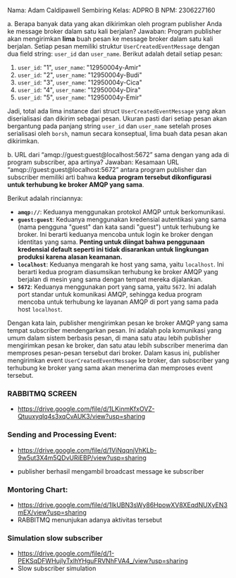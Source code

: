 Nama: Adam Caldipawell Sembiring Kelas: ADPRO B NPM: 2306227160

a. Berapa banyak data yang akan dikirimkan oleh program publisher Anda ke message broker dalam satu kali berjalan?
Jawaban:
Program publisher akan mengirimkan **lima** buah pesan ke message broker dalam satu kali berjalan. Setiap pesan memiliki struktur `UserCreatedEventMessage` dengan dua field string: `user_id` dan `user_name`. Berikut adalah detail setiap pesan:

1.  `user_id`: "1", `user_name`: "12950004y-Amir"
2.  `user_id`: "2", `user_name`: "12950004y-Budi"
3.  `user_id`: "3", `user_name`: "12950004y-Cica"
4.  `user_id`: "4", `user_name`: "12950004y-Dira"
5.  `user_id`: "5", `user_name`: "12950004y-Emir"

Jadi, total ada lima instance dari struct `UserCreatedEventMessage` yang akan diserialisasi dan dikirim sebagai pesan. Ukuran pasti dari setiap pesan akan bergantung pada panjang string `user_id` dan `user_name` setelah proses serialisasi oleh `borsh`, namun secara konseptual, lima buah data pesan akan dikirimkan.

b. URL dari “amqp://guest:guest@localhost:5672” sama dengan yang ada di program subscriber, apa artinya?
Jawaban:
Kesamaan URL “amqp://guest:guest@localhost:5672” antara program publisher dan subscriber memiliki arti bahwa **kedua program tersebut dikonfigurasi untuk terhubung ke broker AMQP yang sama**.

Berikut adalah rinciannya:

* **`amqp://`**: Keduanya menggunakan protokol AMQP untuk berkomunikasi.
* **`guest:guest`**: Keduanya menggunakan kredensial autentikasi yang sama (nama pengguna "guest" dan kata sandi "guest") untuk terhubung ke broker. Ini berarti keduanya mencoba untuk login ke broker dengan identitas yang sama. **Penting untuk diingat bahwa penggunaan kredensial default seperti ini tidak disarankan untuk lingkungan produksi karena alasan keamanan.**
* **`localhost`**: Keduanya mengarah ke host yang sama, yaitu `localhost`. Ini berarti kedua program diasumsikan terhubung ke broker AMQP yang berjalan di mesin yang sama dengan tempat mereka dijalankan.
* **`5672`**: Keduanya menggunakan port yang sama, yaitu `5672`. Ini adalah port standar untuk komunikasi AMQP, sehingga kedua program mencoba untuk terhubung ke layanan AMQP di port yang sama pada host `localhost`.

Dengan kata lain, publisher mengirimkan pesan ke broker AMQP yang sama tempat subscriber mendengarkan pesan. Ini adalah pola komunikasi yang umum dalam sistem berbasis pesan, di mana satu atau lebih publisher mengirimkan pesan ke broker, dan satu atau lebih subscriber menerima dan memproses pesan-pesan tersebut dari broker. Dalam kasus ini, publisher mengirimkan event `UserCreatedEventMessage` ke broker, dan subscriber yang terhubung ke broker yang sama akan menerima dan memproses event tersebut.

### RABBITMQ SCREEN
- https://drive.google.com/file/d/1LKinmKfxOVZ-Qtuuxyqlq4s3xqCvAUK3/view?usp=sharing

### Sending and Processing Event:
- https://drive.google.com/file/d/1ViNqqnjVhKLb-9w5ut3X4m5QDvURiEBP/view?usp=sharing

- publisher berhasil mengambil broadcast message ke subscriber

### Montoring Chart:
- https://drive.google.com/file/d/1IkUBN3sWy86HpowXV8XEqdNUXyEN3mEX/view?usp=sharing
- RABBITMQ menunjukan adanya aktivitas tersebut

### Simulation slow subscriber
- https://drive.google.com/file/d/1-PEKSqDFWHujIyTxlhYHguFRVNhFVA4_/view?usp=sharing
- Slow subscriber simulation
